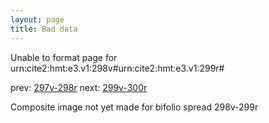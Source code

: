```yaml
---
layout: page
title: Bad data
---
```


Unable to format page for urn:cite2:hmt:e3.v1:298v#urn:cite2:hmt:e3.v1:299r#

prev: [297v-298r](../297v-298r/) next: [299v-300r](../299v-300r/)

Composite image not yet made for bifolio spread 298v-299r

